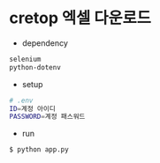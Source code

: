 # cretop 엑셀 다운로드

* dependency

```sh
selenium
python-dotenv
```

* setup

```sh
# .env
ID=계정 아이디
PASSWORD=계정 패스워드
```

* run 

```
$ python app.py
```